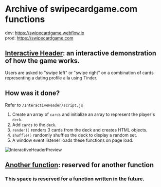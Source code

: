 # Archive of swipecardgame.com functions
dev: https://swipecardgame.webflow.io<br>
prod: https://swipecardgame.com

## [Interactive Header](https://github.com/zayadur/com.swipecardgame/tree/main/InteractiveHeader): an interactive demonstration of how the game works.
Users are asked to "swipe left" or "swipe right" on a combination of cards representing a dating profile a la using Tinder.

## How was it done?
Refer to `/InteractiveHeader/script.js`
1. Create an array of `cards` and initialize an array to represent the player's `deck`.
2. Add `cards` to the `deck`.
3. `render()` renders 3 cards from the deck and creates HTML objects.
4. `shuffle()` randomly shuffles the deck to display a random set.
5. A window event listener loads these functions on page load.

![InteractiveHeaderPreview](https://raw.githubusercontent.com/zayadur/com.swipecardgame/main/InteractiveHeaderPreview.gif 'Preview of the interactive header section')

## [Another function](#): reserved for another function
### This space is reserved for a function written in the future.